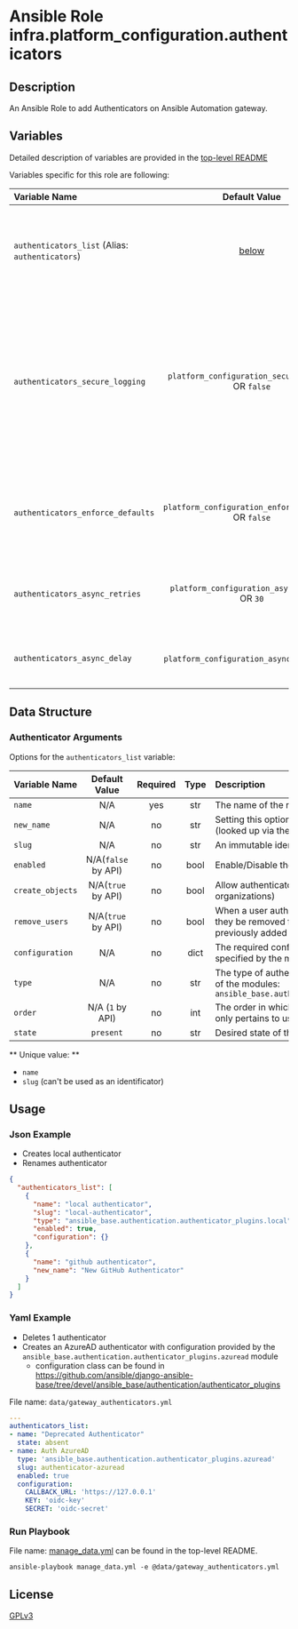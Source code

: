 # Ansible Role infra.platform_configuration.authenticators

## Description

An Ansible Role to add Authenticators on Ansible Automation gateway.

## Variables

Detailed description of variables are provided in the [top-level README](../../README.md)

Variables specific for this role are following:

| Variable Name                                           |                    Default Value                    | Required | Description                                                                                                                                                          |                                                      |
|:--------------------------------------------------------|:---------------------------------------------------:|:--------:|:---------------------------------------------------------------------------------------------------------------------------------------------------------------------|:----------------------------------------------------:|
| `authenticators_list` (Alias: `authenticators`)      |          [below](#authenticator-arguments)          |   yes    | Data structure describing your organization entries described below.                                                                                                 |        [more](../../README.md#data-variables)        |
| `authenticators_secure_logging`   |  `platform_configuration_secure_logging` OR `false`  |    no    | Whether or not to include the sensitive organizations role tasks in the log. Set this value to `True` if you will be providing your sensitive values from elsewhere. |   [more](../../README.md#secure-logging-variables)   |
| `authenticators_enforce_defaults` | `platform_configuration_enforce_defaults` OR `false` |    no    | Whether or not to enforce default option values on only the organizations role.                                                                                      |      [more](../../README.md#enforcing-defaults)      |
| `authenticators_async_retries`    |    `platform_configuration_async_retries` OR `30`    |    no    | This variable sets the number of retries to attempt for the role.                                                                                                    | [more](../../README.md#asynchronous-retry-variables) |
| `authenticators_async_delay`      |     `platform_configuration_async_delay` OR `1`      |    no    | This sets the delay between retries for the role.                                                                                                                    | [more](../../README.md#asynchronous-retry-variables) |

## Data Structure

### Authenticator Arguments

Options for the `authenticators_list` variable:

| Variable Name    |    Default Value    | Required | Type | Description                                                                                                                  |
|:-----------------|:-------------------:|:--------:|:----:|:-----------------------------------------------------------------------------------------------------------------------------|
| `name`           |         N/A         |   yes    | str  | The name of the resource                                                                                                     |
| `new_name`       |         N/A         |    no    | str  | Setting this option will change the existing name (looked up via the name field)                                             |
| `slug`           |         N/A         |    no    | str  | An immutable identifier for the authenticator                                                                                |
| `enabled`        | N/A(`false` by API) |    no    | bool | Enable/Disable the authenticator                                                                                             |
| `create_objects` | N/A(`true` by API)  |    no    | bool | Allow authenticator to create objects (users, teams, organizations)                                                          |
| `remove_users`   | N/A(`true` by API)  |    no    | bool | When a user authenticates from this source should they be removed from any other groups they were previously added to        |
| `configuration`  |         N/A         |    no    | dict | The required configuration for this source (dict keys specified by the module in 'type')                                     |
| `type`           |         N/A         |    no    | str  | The type of authentication service this is. Can be one of the modules: `ansible_base.authentication.authenticator_plugins.*` |
| `order`          |  N/A (`1` by API)   |    no    | int  | The order in which an authenticator will be tried. This only pertains to username/password authenticators                    |
| `state`          |      `present`      |    no    | str  | Desired state of the resource.                                                                                               |

** Unique value: **

- `name`
- `slug` (can't be used as an identificator)

## Usage

### Json Example

- Creates local authenticator
- Renames authenticator

```json
{
  "authenticators_list": [
    {
      "name": "local authenticator",
      "slug": "local-authenticator",
      "type": "ansible_base.authentication.authenticator_plugins.local",
      "enabled": true,
      "configuration": {}
    },
    {
      "name": "github authenticator",
      "new_name": "New GitHub Authenticator"
    }
  ]
}
```

### Yaml Example

- Deletes 1 authenticator
- Creates an AzureAD authenticator with configuration provided by the `ansible_base.authentication.authenticator_plugins.azuread` module
  - configuration class can be found in https://github.com/ansible/django-ansible-base/tree/devel/ansible_base/authentication/authenticator_plugins

File name: `data/gateway_authenticators.yml`

```yaml
---
authenticators_list:
- name: "Deprecated Authenticator"
  state: absent
- name: Auth AzureAD
  type: 'ansible_base.authentication.authenticator_plugins.azuread'
  slug: authenticator-azuread
  enabled: true
  configuration:
    CALLBACK_URL: 'https://127.0.0.1'
    KEY: 'oidc-key'
    SECRET: 'oidc-secret'
```

### Run Playbook

File name: [manage_data.yml](../../README.md#example-ansible-playbook) can be found in the top-level README.

```shell
ansible-playbook manage_data.yml -e @data/gateway_authenticators.yml
```

## License

[GPLv3](https://github.com/ansible/aap-gateway/gateway_configuration_collection/COPYING)
